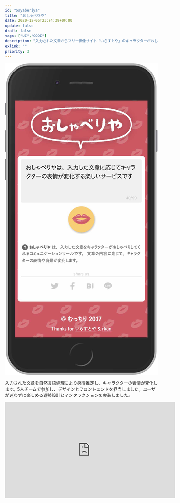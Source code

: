 ```yaml
---
id: "osyaberiya"
title: "おしゃべりや"
date: 2020-12-05T23:24:39+09:00
update: false
draft: false
tags: ["UI","CODE"]
description: "入力された文章からフリー画像サイト「いらすとや」のキャラクターがおしゃべりする動画を生成するサービス。Yahoo!開催の日本最大規模のハッカソン：HackDayでTECH賞を受賞しました。"
exlink: ""
priority: 3
---
```


![UI](ui.png)

入力された文章を自然言語処理により感情推定し、キャラクターの表情が変化します。5人チームで参加し、デザインとフロントエンドを担当しました。ユーザが迷わずに楽しめる遷移設計とインタラクションを実装しました。

<div class="yt-wrapper">
    <iframe width="560" height="315" src="https://www.youtube.com/embed/7zQQ56bYVnE" frameborder="0" allow="accelerometer; autoplay; clipboard-write; encrypted-media; gyroscope; picture-in-picture" allowfullscreen></iframe>
</div>
